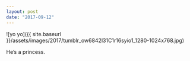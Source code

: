 ```yaml
---
layout: post
date: "2017-09-12"
---
```


![yo yo]({{ site.baseurl }}/assets/images/2017/tumblr_ow6842l31C1r16syio1_1280-1024x768.jpg)

He’s a princess.
